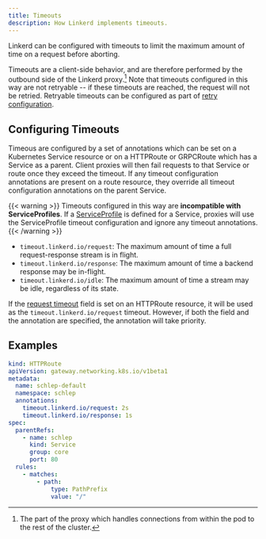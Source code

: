 ```yaml
---
title: Timeouts
description: How Linkerd implements timeouts.
---
```


Linkerd can be configured with timeouts to limit the maximum amount of time on
a request before aborting.

Timeouts are a client-side behavior, and are therefore performed by the
outbound side of the Linkerd proxy.[^1] Note that timeouts configured in this
way are not retryable -- if these timeouts are reached, the request will not be
retried. Retryable timeouts can be configured as part of
[retry configuration](retries/).

## Configuring Timeouts

Timeous are configured by a set of annotations which can be set on a Kubernetes
Service resource or on a HTTPRoute or GRPCRoute which has a Service as a parent.
Client proxies will then fail requests to that Service or route once they exceed
the timeout. If any timeout configuration annotations are present on a route
resource, they override all timeout configuration annotations on the parent
Service.

{{< warning >}}
Timeouts configured in this way are **incompatible with ServiceProfiles**. If a
[ServiceProfile](../features/service-profiles/) is defined for a Service,
proxies will use the ServiceProfile timeout configuration and ignore any timeout
annotations.
{{< /warning >}}

+ `timeout.linkerd.io/request`: The maximum amount of time a full
request-response stream is in flight.
+ `timeout.linkerd.io/response`: The maximum amount of time a backend response
may be in-flight.
+ `timeout.linkerd.io/idle`: The maximum amount of time a stream may be idle,
regardless of its state.

If the [request timeout](https://gateway-api.sigs.k8s.io/api-types/httproute/#timeouts-optional)
field is set on an HTTPRoute resource, it will be used as the
`timeout.linkerd.io/request` timeout. However, if both the field and the
annotation are specified, the annotation will take priority.

## Examples

```yaml
kind: HTTPRoute
apiVersion: gateway.networking.k8s.io/v1beta1
metadata:
  name: schlep-default
  namespace: schlep
  annotations:
    timeout.linkerd.io/request: 2s
    timeout.linkerd.io/response: 1s
spec:
  parentRefs:
    - name: schlep
      kind: Service
      group: core
      port: 80
  rules:
    - matches:
        - path:
            type: PathPrefix
            value: "/"
```

[^1]: The part of the proxy which handles connections from within the pod to the
    rest of the cluster.
